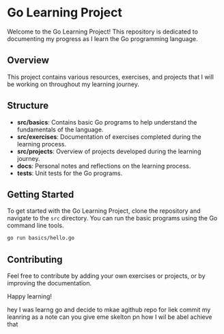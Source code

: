 # Go Learning Project

Welcome to the Go Learning Project! This repository is dedicated to documenting my progress as I learn the Go programming language.

## Overview

This project contains various resources, exercises, and projects that I will be working on throughout my learning journey.

## Structure

- **src/basics**: Contains basic Go programs to help understand the fundamentals of the language.
- **src/exercises**: Documentation of exercises completed during the learning process.
- **src/projects**: Overview of projects developed during the learning journey.
- **docs**: Personal notes and reflections on the learning process.
- **tests**: Unit tests for the Go programs.

## Getting Started

To get started with the Go Learning Project, clone the repository and navigate to the `src` directory. You can run the basic programs using the Go command line tools.

```bash
go run basics/hello.go
```

## Contributing

Feel free to contribute by adding your own exercises or projects, or by improving the documentation.

Happy learning!

hey I was learng go and decide to mkae agithub repo for liek commit my leanring as a note can you give eme skelton pn how I wil be abel achieve that
